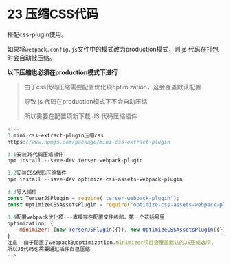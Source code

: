 # 23 压缩CSS代码

搭配css-plugin使用。

如果将`webpack.config.js`文件中的模式改为production模式，则 js 代码在打包时会自动被压缩。

**以下压缩也必须在production模式下进行**

> 由于css代码压缩需要配置优化项optimization，这会覆盖默认配置
>
> 导致 js 代码在production模式下不会自动压缩
>
> 所以需要在配置项新下载 JS 代码压缩插件

```js
<!--
3.mini-css-extract-plugin压缩css
https://www.npmjs.com/package/mini-css-extract-plugin

3.1安装JS代码压缩插件
npm install --save-dev terser-webpack-plugin

3.2安装CSS代码压缩插件
npm install --save-dev optimize-css-assets-webpack-plugin

3.3导入插件
const TerserJSPlugin = require('terser-webpack-plugin');
const OptimizeCSSAssetsPlugin = require('optimize-css-assets-webpack-plugin');

3.4配置webpack优化项---直接写在配置文件根部，第一个花括号里
optimization: {
    minimizer: [new TerserJSPlugin({}), new OptimizeCSSAssetsPlugin({})],
}
注意: 由于配置了webpack的optimization.minimizer项目会覆盖默认的JS压缩选项,
所以JS代码也需要通过插件自己压缩
-->
```

